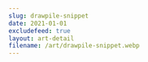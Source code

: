 ```yaml
---
slug: drawpile-snippet
date: 2021-01-01
excludefeed: true
layout: art-detail
filename: /art/drawpile-snippet.webp
---
```

